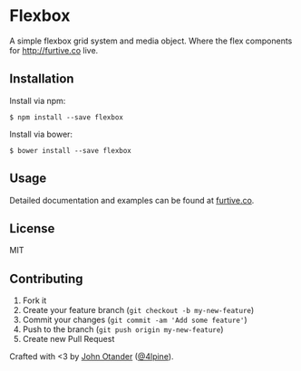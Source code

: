 # Flexbox

A simple flexbox grid system and media object. Where the flex components for <http://furtive.co> live.

## Installation

Install via npm:

```
$ npm install --save flexbox
```

Install via bower:

```
$ bower install --save flexbox
```

## Usage

Detailed documentation and examples can be found at [furtive.co](http://furtive.co).

## License

MIT

## Contributing

1. Fork it
2. Create your feature branch (`git checkout -b my-new-feature`)
3. Commit your changes (`git commit -am 'Add some feature'`)
4. Push to the branch (`git push origin my-new-feature`)
5. Create new Pull Request

Crafted with <3 by [John Otander](http://johnotander.com) ([@4lpine](https://twitter.com/4lpine)).
